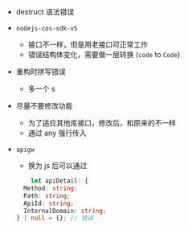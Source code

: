 - destruct 语法错误
- `nodejs-cos-sdk-v5`
    - 接口不一样，但是用老接口可正常工作
    - 错误结构体变化，需要做一层转换 (`code` to `Code`)
- 重构时拼写错误
    - 多一个 s
- 尽量不要修改功能
    - 为了适应其他库接口，修改后，和原来的不一样
    - 通过 any 强行传入

- `apigw`
    - 换为 js 后可以通过

    ```ts
        let apiDetail: {
      Method: string;
      Path: string;
      ApiId: string;
      InternalDomain: string;
    } | null = {}; // 错误
    ```